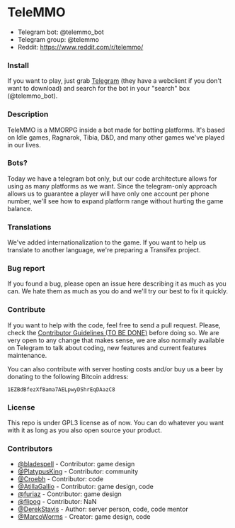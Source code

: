# TeleMMO

* Telegram bot: @telemmo_bot
* Telegram group: @telemmo
* Reddit: https://www.reddit.com/r/telemmo/

### Install

If you want to play, just grab [Telegram](https://telegram.org/) (they have a webclient if you don't want to download) and search for the bot in your "search" box (@telemmo_bot).

### Description

TeleMMO is a MMORPG inside a bot made for botting platforms. It's based on Idle games, Ragnarok, Tibia, D&D, and many other games we've played in our lives.

### Bots?

Today we have a telegram bot only, but our code architecture allows for using as many platforms as we want. Since the telegram-only approach allows us to guarantee a player will have only one account per phone number, we'll see how to expand platform range without hurting the game balance.

### Translations

We've added internationalization to the game. If you want to help us translate to another language, we're preparing a Transifex project.

### Bug report

If you found a bug, please open an issue here describing it as much as you can. We hate them as much as you do and we'll try our best to fix it quickly.

### Contribute

If you want to help with the code, feel free to send a pull request. Please, check the [Contributor Guidelines (TO BE DONE)](#) before doing so. We are very open to any change that makes sense, we are also normally available on Telegram to talk about coding, new features and current features maintenance.

You can also contribute with server hosting costs and/or buy us a beer by donating to the following Bitcoin address:

```
1EZBdBfezXfBama7AELpwyDShrEqDAazC8
```

### License

This repo is under GPL3 license as of now. You can do whatever you want with it as long as you also open source your product.

### Contributors

* [@bladespell](https://github.com/bladespell) - Contributor: game design
* [@PlatypusKing](https://github.com/PlatypusKing) - Contributor: community
* [@Croebh](https://github.com/Croebh) - Contributor: code
* [@AtillaGallio](https://github.com/atillagallio) - Contributor: game design, code
* [@furiaz](https://github.com/furiaz) - Contributor: game design
* [@flipog](https://github.com/flipog) - Contributor: NaN
* [@DerekStavis](https://github.com/derekstavis/) - Author: server person, code, code mentor
* [@MarcoWorms](https://github.com/MarcoWorms/) - Creator: game design, code
